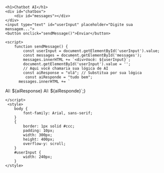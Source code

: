 <!DOCTYPE html>
     
<html>
<body>
<head>
  <meta charset="UTF-8">
    <meta name="viewport" content="width=device-width, initial-scale=1.0">
    <title>Chatbot AI</title>

    
    <h1>Chatbot AI</h1>
    <div id="chatbox">
        <div id="messages"></div>
    </div>
    <input type="text" id="userInput" placeholder="Digite sua mensagem...">
    <button onclick="sendMessage()">Enviar</button>
  
    <script>
        function sendMessage() {
            const userInput = document.getElementById('userInput').value;
            const messages = document.getElementById('messages');
            messages.innerHTML += `<div>Você: ${userInput}`;
            document.getElementById('userInput').value = '';
            // Aqui você chamaria sua lógica de AI
            const aiResponse = "olá"; // Substitua por sua lógica
             const aiResponde = "tudo bem";
          messages.innerHTML += `
          
AI: ${aiResponse}
AI: ${aiResponde}</div>`;} 
        
    </script>
     <style>
        body {
            font-family: Arial, sans-serif;
        }
        {
            border: 1px solid #ccc;
            padding: 10px;
            width: 300px;
            height: 400px;
            overflow-y: scroll;
        }
        #userInput {
            width: 240px;
        }
    </style>
</body>
</html>

